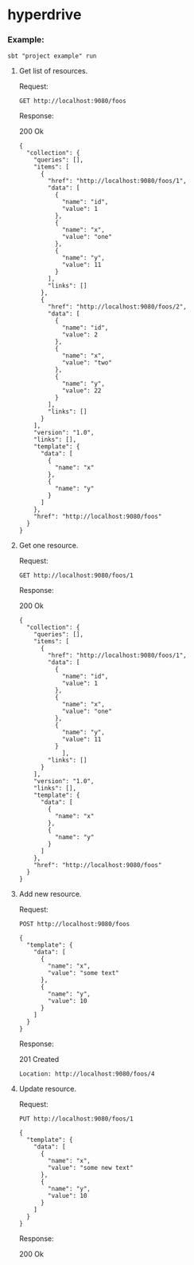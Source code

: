 # hyperdrive

### Example:

`sbt "project example" run`

1. Get list of resources.

    Request:

    `GET http://localhost:9080/foos`

    Response:

    200 Ok

    ```
    {
      "collection": {
        "queries": [],
        "items": [
          {
            "href": "http://localhost:9080/foos/1",
            "data": [
              {
                "name": "id",
                "value": 1
              },
              {
                "name": "x",
                "value": "one"
              },
              {
                "name": "y",
                "value": 11
              }
            ],
            "links": []
          },
          {
            "href": "http://localhost:9080/foos/2",
            "data": [
              {
                "name": "id",
                "value": 2
              },
              {
                "name": "x",
                "value": "two"
              },
              {
                "name": "y",
                "value": 22
              }
            ],
            "links": []
          }
        ],
        "version": "1.0",
        "links": [],
        "template": {
          "data": [
            {
              "name": "x"
            },
            {
              "name": "y"
            }
          ]
        },
        "href": "http://localhost:9080/foos"
      }
    }
    ```

2. Get one resource.

    Request:

    `GET http://localhost:9080/foos/1`

    Response:

    200 Ok

    ```
    {
      "collection": {
        "queries": [],
        "items": [
          {
            "href": "http://localhost:9080/foos/1",
            "data": [
              {
                "name": "id",
                "value": 1
              },
              {
                "name": "x",
                "value": "one"
              },
              {
                "name": "y",
                "value": 11
              }
                ],
            "links": []
          }
        ],
        "version": "1.0",
        "links": [],
        "template": {
          "data": [
            {
              "name": "x"
            },
            {
              "name": "y"
            }
          ]
        },
        "href": "http://localhost:9080/foos"
      }
    }
    ```

3. Add new resource.

    Request:

    `POST http://localhost:9080/foos`

    ```
    {
      "template": {
        "data": [
          {
            "name": "x",
            "value": "some text"
          },
          {
            "name": "y",
            "value": 10
          }
        ]
      }
    }
    ```

    Response:

    201 Created

    `Location: http://localhost:9080/foos/4`

4. Update resource.

    Request:

    `PUT http://localhost:9080/foos/1`

    ```
    {
      "template": {
        "data": [
          {
            "name": "x",
            "value": "some new text"
          },
          {
            "name": "y",
            "value": 10
          }
        ]
      }
    }
    ```

    Response:

    200 Ok
